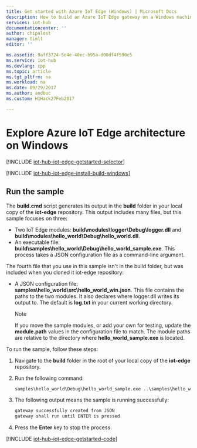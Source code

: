 ```yaml
---
title: Get started with Azure IoT Edge (Windows) | Microsoft Docs
description: How to build an Azure IoT Edge gateway on a Windows machine and learn about key concepts in Azure IoT Edge such as modules and JSON configuration files.
services: iot-hub
documentationcenter: ''
author: chipalost
manager: timlt
editor: ''

ms.assetid: 9aff3724-5e4e-40ec-b95a-d00df4f590c5
ms.service: iot-hub
ms.devlang: cpp
ms.topic: article
ms.tgt_pltfrm: na
ms.workload: na
ms.date: 09/29/2017
ms.author: andbuc
ms.custom: H1Hack27Feb2017

---
```

# Explore Azure IoT Edge architecture on Windows

[!INCLUDE [iot-hub-iot-edge-getstarted-selector](../../includes/iot-hub-iot-edge-getstarted-selector.md)]

[!INCLUDE [iot-hub-iot-edge-install-build-windows](../../includes/iot-hub-iot-edge-install-build-windows.md)]

## Run the sample

The **build.cmd** script generates its output in the **build** folder in your local copy of the **iot-edge** repository. This output includes many files, but this sample focuses on three:
- Two IoT Edge modules: **build\\modules\\logger\\Debug\\logger.dll** and **build\\modules\\hello_world\\Debug\\hello\_world.dll**. 
- An executable file: **build\\samples\\hello\_world\\Debug\\hello\_world\_sample.exe**. This process takes a JSON configuration file as a command-line argument.

The fourth file that you use in this sample isn't in the build folder, but was included when you cloned it iot-edge repository:
- A JSON configuration file: **samples\\hello\_world\\src\\hello\_world\_win.json**. This file contains the paths to the two modules. It also declares where logger.dll writes its output to. The default is **log.txt** in your current working directory. 

   >[!NOTE]
   >If you move the sample modules, or add your own for testing, update the **module.path** values in the configuration file to match. The module paths are relative to the directory where **hello\_world\_sample.exe** is located. 

To run the sample, follow these steps:

1. Navigate to the **build** folder in the root of your local copy of the **iot-edge** repository.

1. Run the following command:

   ```cmd
   samples\hello_world\Debug\hello_world_sample.exe ..\samples\hello_world\src\hello_world_win.json
   ```

1. The following output means the sample is running successfully:

   ```cmd
   gateway successfully created from JSON
   gateway shall run until ENTER is pressed
   ```
  
1. Press the **Enter** key to stop the process.


[!INCLUDE [iot-hub-iot-edge-getstarted-code](../../includes/iot-hub-iot-edge-getstarted-code.md)]

